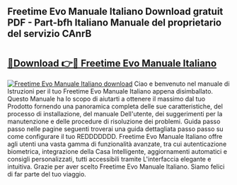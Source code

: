 ## Freetime Evo Manuale Italiano Download gratuit PDF - Part-bfh Italiano Manuale del proprietario del servizio CAnrB

# <h2><a href="http://dfgo78.blite.top/?on=Freetime+Evo+Manuale+Italiano">🔗Download 👉🔴 Freetime Evo Manuale Italiano</a></h2>

[![Freetime Evo Manuale Italiano download](https://i.imgur.com/lujVjoI.png)](http://dfgo78.blite.top/?on=Freetime+Evo+Manuale+Italiano)
Ciao e benvenuto nel manuale di Istruzioni per il tuo Freetime Evo Manuale Italiano appena disimballato. Questo Manuale ha lo scopo di aiutarti a ottenere il massimo dal tuo Prodotto fornendo una panoramica completa delle sue caratteristiche, del processo di installazione, del manuale Dell'utente, dei suggerimenti per la manutenzione e delle procedure di risoluzione dei problemi. Guida passo passo nelle pagine seguenti troverai una guida dettagliata passo passo su come configurare il tuo REDDDDDDD. Freetime Evo Manuale Italiano offre agli utenti una vasta gamma di funzionalità avanzate, tra cui autenticazione biometrica, integrazione della Casa Intelligente, aggiornamenti automatici e consigli personalizzati, tutti accessibili tramite L'interfaccia elegante e intuitiva. Grazie per aver scelto Freetime Evo Manuale Italiano. Siamo felici di far parte del tuo viaggio.
